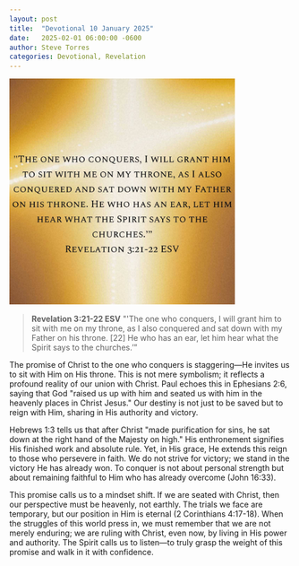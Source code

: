 ```yaml
---
layout: post
title:  "Devotional 10 January 2025"
date:   2025-02-01 06:00:00 -0600
author: Steve Torres
categories: Devotional, Revelation
---
```

<img src="https://github.com/ElEsteeb/ElEsteeb.github.io/blob/main/images/devotionals/Rev-3_21-22.jpg?raw=true" alt="Rev 3:21-22" style="max-width: 80%; height: auto;">

>**Revelation 3:21-22 ESV**
>"'The one who conquers, I will grant him to sit with me on my throne, as I also conquered and sat down with my Father on his throne. [22] He who has an ear, let him hear what the Spirit says to the churches.’”

The promise of Christ to the one who conquers is staggering—He invites us to sit with Him on His throne. This is not mere symbolism; it reflects a profound reality of our union with Christ. Paul echoes this in Ephesians 2:6, saying that God "raised us up with him and seated us with him in the heavenly places in Christ Jesus." Our destiny is not just to be saved but to reign with Him, sharing in His authority and victory.

Hebrews 1:3 tells us that after Christ "made purification for sins, he sat down at the right hand of the Majesty on high." His enthronement signifies His finished work and absolute rule. Yet, in His grace, He extends this reign to those who persevere in faith. We do not strive for victory; we stand in the victory He has already won. To conquer is not about personal strength but about remaining faithful to Him who has already overcome (John 16:33).

This promise calls us to a mindset shift. If we are seated with Christ, then our perspective must be heavenly, not earthly. The trials we face are temporary, but our position in Him is eternal (2 Corinthians 4:17-18). When the struggles of this world press in, we must remember that we are not merely enduring; we are ruling with Christ, even now, by living in His power and authority. The Spirit calls us to listen—to truly grasp the weight of this promise and walk in it with confidence.



<script src="https://www.biblegateway.com/public/link-to-us/tooltips/bglinks.js" type="text/javascript"></script>
<script type="text/javascript">
BGLinks.version = "ESV";
BGLinks.linkVerses();
</script>
